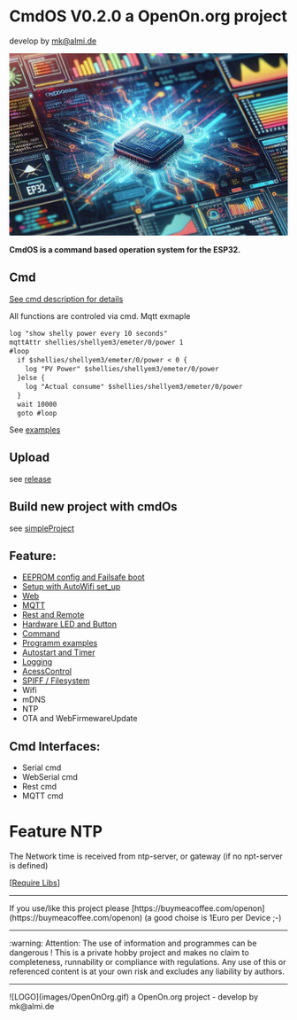 
# CmdOS V0.2.0 a OpenOn.org project

develop by mk@almi.de

![CmdOS LOGO](images/CmdOS.gif)

**CmdOS is a command based operation system for the ESP32.**


## Cmd 
<a href="doc/CmdOsCmds.md">See cmd description for details</a>

All functions are controled via cmd. Mqtt exmaple 

	log "show shelly power every 10 seconds"
	mqttAttr shellies/shellyem3/emeter/0/power 1
	#loop
	  if $shellies/shellyem3/emeter/0/power < 0 {
		log "PV Power" $shellies/shellyem3/emeter/0/power
	  }else {
		log "Actual consume" $shellies/shellyem3/emeter/0/power
	  }
	  wait 10000
	  goto #loop
	
See <a href='example/example.md'>examples</a>

## Upload

see <a href="release/">release</a>

## Build new project with cmdOs

see <a href="simpleProject/">simpleProject</a>


## Feature:
- <a href='doc/CmdOsBoot.md'>EEPROM config and Failsafe boot</a>
- <a href='doc/CmdOsSetup.md'>Setup with AutoWifi set_up</a>
- <a href="doc/CmdOsWeb.md">Web</a>
- <a href='doc/CmdOSMqtt.md'>MQTT</a>
- <a href='doc/CmdOSRest.md'>Rest and Remote</a>
- <a href="doc/LedAndSwitch.md">Hardware LED and Button</a>
- <a href="doc/CmdOsCmds.md">Command</a>
- <a href="example/example.md">Programm examples</a>
- <a href='doc/CmdOSTimer.md'>Autostart and Timer</a>
- <a href='doc/CmdOsLog.md'>Logging</a>
- <a href='doc/CmdOsAccess.md'>AcessControl</a>
- <a href="doc/CmdOSFilesystem.md">SPIFF / Filesystem</a>
- Wifi 
- mDNS
- NTP
- OTA and WebFirmewareUpdate

## Cmd Interfaces:
- Serial cmd
- WebSerial cmd
- Rest cmd
- MQTT cmd


# Feature NTP
The Network time is received from ntp-server, or gateway (if no npt-server is defined)
	
[<a href="libs.md">Require Libs</a>]	

<hr>
If you use/like this project please [https://buymeacoffee.com/openon](https://buymeacoffee.com/openon) (a good choise is 1Euro per Device ;-)  
<hr>
:warning: Attention: The use of information and programmes can be dangerous !  This is a private hobby project and makes no claim to completeness, runnability or compliance with regulations. Any use of this or referenced content is at your own risk and excludes any liability by authors. 
<hr>
![LOGO](images/OpenOnOrg.gif) a OpenOn.org project - develop by mk@almi.de 


	

	

